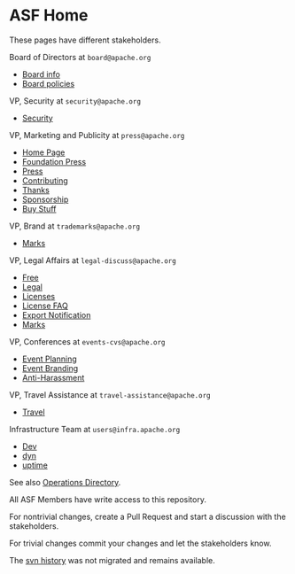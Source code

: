 # ASF Home

These pages have different stakeholders.

Board of Directors at `board@apache.org`
- [Board info](foundation/board/)
- [Board policies](board/)

VP, Security at `security@apache.org`
- [Security](security/)

VP, Marketing and Publicity at `press@apache.org`
- [Home Page](index.ezmd)
- [Foundation Press](foundation/press/)
- [Press](press/)
- [Contributing](foundation/contributing.md)
- [Thanks](foundation/thanks.md)
- [Sponsorship](foundation/sponsorship.md)
- [Buy Stuff](foundation/buy_stuff.md)

VP, Brand at `trademarks@apache.org`
- [Marks](foundation/marks/)

VP, Legal Affairs at `legal-discuss@apache.org`
- [Free](free/)
- [Legal](legal/)
- [Licenses](license/)
- [License FAQ](foundation/license-faq.md)
- [Export Notification](license/exports/)
- [Marks](foundation/marks/)

VP, Conferences at `events-cvs@apache.org`
- [Event Planning](foundation/conferences.md)
- [Event Branding](foundation/content/marks/events.md)
- [Anti-Harassment](foundation/policies/anti-harassment.md)

VP, Travel Assistance at `travel-assistance@apache.org`
- [Travel](travel/)

Infrastructure Team at `users@infra.apache.org`
- [Dev](dev/)
- [dyn](dyn/)
- [uptime](uptime/)

See also [Operations Directory](foundation/operations/).

All ASF Members have write access to this repository.

For nontrivial changes, create a Pull Request and start a discussion with the stakeholders.

For trivial changes commit your changes and let the stakeholders know.

The [svn history](https://svn.apache.org/viewvc/infrastructure/site/trunk/content) was not migrated and remains available.

